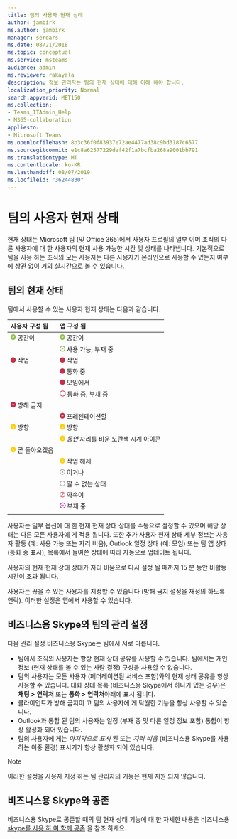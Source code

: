 ```yaml
---
title: 팀의 사용자 현재 상태
author: jambirk
ms.author: jambirk
manager: serdars
ms.date: 08/21/2018
ms.topic: conceptual
ms.service: msteams
audience: admin
ms.reviewer: rakayala
description: 정보 관리자는 팀의 현재 상태에 대해 이해 해야 합니다.
localization_priority: Normal
search.appverid: MET150
ms.collection:
- Teams_ITAdmin_Help
- M365-collaboration
appliesto:
- Microsoft Teams
ms.openlocfilehash: 8b3c36f0f83937e72ae4477ad38c9bd3187c6577
ms.sourcegitcommit: e1c8a62577229daf42f1a7bcfba268a9001bb791
ms.translationtype: MT
ms.contentlocale: ko-KR
ms.lasthandoff: 08/07/2019
ms.locfileid: "36244830"
---
```

# <a name="user-presence-in-teams"></a>팀의 사용자 현재 상태

현재 상태는 Microsoft 팀 (및 Office 365)에서 사용자 프로필의 일부 이며 조직의 다른 사용자에 대 한 사용자의 현재 사용 가능한 시간 및 상태를 나타냅니다. 기본적으로 팀을 사용 하는 조직의 모든 사용자는 다른 사용자가 온라인으로 사용할 수 있는지 여부에 상관 없이 거의 실시간으로 볼 수 있습니다.

## <a name="presence-states-in-teams"></a>팀의 현재 상태

팀에서 사용할 수 있는 사용자 현재 상태는 다음과 같습니다.

|사용자 구성 됨|앱 구성 됨|
|:--- |:---|
| ![현재 상태를 나타내는 진한 녹색 chek 표시](media/Presence_Available.png) 공간이|![현재 상태를 나타내는 진한 녹색 chek 표시](media/Presence_Available.png) 공간이|
|| ![녹색 chek 표시, 사용 가능한 oof 표시](media/Presence_Available_OOF.png) 사용 가능, 부재 중 |
|  ![약속 있음을 표시 하는 빨간색 실선 원](media/Presence_Busy.png) 작업 |  ![약속 있음을 표시 하는 빨간색 실선 원](media/Presence_Busy.png) 작업  |
|| ![통화 중임을 나타내는 빨간색 원 실선](media/Presence_Busy.png) 통화 중|
|| ![모임의 약속 있음을 나타내는 빨간색 원 실선](media/Presence_Busy.png) 모임에서 |
|| ![부재 중 통화를 나타내는 빨간색 원 열기](media/Presence_Busy_OOF.png) 통화 중, 부재 중|
|  ![흰색 선이 있는 빨간색 원 (방해 금지 표시)](media/Presence_DND.png) 방해 금지 ||
|| ![흰색 선이 있는 빨간색 원 (프레젠테이션 표시)](media/Presence_DND.png) 프레젠테이션할|
| ![자리를 표시 하지 않는 노란색 시계 아이콘](media/Presence_Away.png) 방향| ![자리를 표시 하지 않는 노란색 시계 아이콘](media/Presence_Away.png) 방향|
|| ![마지막으로 표시 되는](media/Presence_Away.png) *동안* 자리를 비운 노란색 시계 아이콘|
|![자리 비움을 나타내는 노란색 시계 아이콘을 오른쪽으로 뒤로](media/Presence_Away.png) 곧 돌아오겠음| |
|| ![자리 비움으로 표시 되는 노란색 시계 아이콘](media/Presence_Away.png)  작업 해제|
|| ![X가 있는 회색 원, 오프 라인 상태임](media/Presence_Offline.png) 이거나 |
|| ![알 수 없는 상태를 나타내는 회색 원 열기](media/Presence_Unknown.png) 알 수 없는 상태|
||![대각선이 있는 빨간 원 (차단 됨 표시)을 엽니다.](media/Presence_Blocked.png) 약속이 |
|| ![화살표를 사용 하 여 부재 중 표시 되는 자주색 원](media/Presence_OOF.png) 부재 중|
|||
 
사용자는 일부 옵션에 대 한 현재 현재 상태 상태를 수동으로 설정할 수 있으며 해당 상태는 다른 모든 사용자에 게 적용 됩니다. 또한 추가 사용자 현재 상태 세부 정보는 사용자 활동 (예: 사용 가능 또는 자리 비움), Outlook 일정 상태 (예: 모임) 또는 팀 앱 상태 (통화 중 표시), 목록에서 들여쓴 상태에 따라 자동으로 업데이트 됩니다.

사용자의 현재 현재 상태 상태가 자리 비움으로 다시 설정 될 때까지 15 분 동안 비활동 시간이 초과 됩니다.

사용자는 끊을 수 있는 사용자를 지정할 수 있습니다 (방해 금지 설정을 재정의 하도록 연락). 이러한 설정은 앱에서 사용할 수 있습니다.

## <a name="admin-settings-in-teams-compared-to-skype-for-business"></a>비즈니스용 Skype와 팀의 관리 설정

다음 관리 설정 비즈니스용 Skype는 팀에서 서로 다릅니다.

- 팀에서 조직의 사용자는 항상 현재 상태 공유를 사용할 수 있습니다. 팀에서는 개인 정보 (현재 상태를 볼 수 있는 사람 결정) 구성을 사용할 수 없습니다.
- 팀의 사용자는 모든 사용자 (페더레이션된 서비스 포함)와의 현재 상태 공유를 항상 사용할 수 있습니다. 대화 상대 목록 (비즈니스용 Skype에서 하나가 있는 경우)은 **채팅 > 연락처** 또는 **통화 > 연락처**아래에 표시 됩니다.
- 클라이언트가 방해 금지이 고 팀의 사용자에 게 탁월한 기능을 항상 사용할 수 있습니다.
- Outlook과 통합 된 팀의 사용자는 일정 (부재 중 및 다른 일정 정보 포함) 통합이 항상 활성화 되어 있습니다.
- 팀의 사용자에 게는 *마지막으로 표시* 된 또는 *자리 비움* (비즈니스용 Skype를 사용 하는 이중 환경) 표시기가 항상 활성화 되어 있습니다.

> [!NOTE]
> 이러한 설정을 사용자 지정 하는 팀 관리자의 기능은 현재 지원 되지 않습니다.

## <a name="coexistence-with-skype-for-business"></a>비즈니스용 Skype와 공존

비즈니스용 Skype로 공존할 때의 팀 현재 상태 기능에 대 한 자세한 내용은 비즈니스용 [skype를 사용 하 여 함께 공존](coexistence-chat-calls-presence.md) 을 참조 하세요. 
